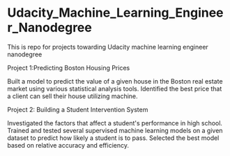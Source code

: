 # Udacity_Machine_Learning_Engineer_Nanodegree
This is repo for projects towarding Udacity machine learning engineer nanodegree 

Project 1:Predicting Boston Housing Prices

Built a model to predict the value of a given house in the Boston real estate market using various statistical analysis tools. Identified the best price that a client can sell their house utilizing machine.

Project 2: Building a Student Intervention System

Investigated the factors that affect a student's performance in high school. Trained and tested several supervised machine learning models on a given dataset to predict how likely a student is to pass. Selected the best model based on relative accuracy and efficiency.
